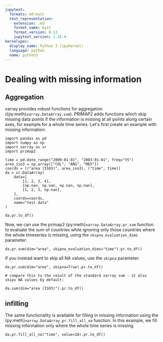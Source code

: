 ```yaml
---
jupytext:
  formats: md:myst
  text_representation:
    extension: .md
    format_name: myst
    format_version: 0.13
    jupytext_version: 1.16.4
kernelspec:
  display_name: Python 3 (ipykernel)
  language: python
  name: python3
---
```


# Dealing with missing information

## Aggregation

xarray provides robust functions for aggregation ({py:meth}`xarray.DataArray.sum`).
PRIMAP2 adds functions which skip missing data points if the
information is missing at all points along certain axes, for example for
a whole time series.
Let's first create an example with missing information:

```{code-cell} ipython3
import pandas as pd
import numpy as np
import xarray as xr
import primap2

time = pd.date_range("2000-01-01", "2003-01-01", freq="YS")
area_iso3 = np.array(["COL", "ARG", "MEX"])
coords = [("area (ISO3)", area_iso3), ("time", time)]
da = xr.DataArray(
    data=[
        [1, 2, 3, 4],
        [np.nan, np.nan, np.nan, np.nan],
        [1, 2, 3, np.nan],
    ],
    coords=coords,
    name="test data"
)

da.pr.to_df()
```

Now, we can use the primap2 {py:meth}`xarray.DataArray.pr.sum` function to evaluate the sum of countries
while ignoring only those countries where the whole timeseries is missing, using the
`skipna_evaluation_dims` parameter:

```{code-cell} ipython3
da.pr.sum(dim="area", skipna_evaluation_dims="time").pr.to_df()
```

If you instead want to skip all NA values, use the `skipna` parameter:

```{code-cell} ipython3
da.pr.sum(dim="area", skipna=True).pr.to_df()
```

```{code-cell} ipython3
# compare this to the result of the standard xarray sum - it also skips NA values by default:

da.sum(dim="area (ISO3)").pr.to_df()
```

## infilling

The same functionality is available for filling in missing information using the
{py:meth}`xarray.DataArray.pr.fill_all_na` function.
In this example, we fill missing information only where the whole time series is missing.

```{code-cell} ipython3
da.pr.fill_all_na("time", value=10).pr.to_df()
```
